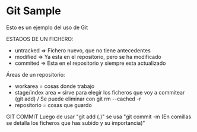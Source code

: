 # Git Sample

Esto es un ejemplo del uso de Git

ESTADOS DE UN FICHERO:
- untracked => Fichero nuevo, que no tiene antecedentes
- modified => Ya esta en el repositorio, pero se ha modificado
- commited => Esta en el repositorio y siempre esta actualizado

Áreas de un repositorio:
- workarea = cosas donde trabajo
- stage/index area = sirve para elegir los ficheros que voy a commitear (git add) / Se puede eliminar con git rm --cached -r
- repositorio = cosas que guardo

GIT COMMIT
Luego de usar "git add (.)" se usa "git commit -m (En comillas se detalla los ficheros que has subido y su importancia)" 
